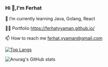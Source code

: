 ### Hi 👋,I'm Ferhat



🌱 I’m currently learning Java, Golang, React

👨‍💻 Portfolio https://ferhatyyaman.github.io/

📫 How to reach me ferhat.yyaman@gmail.com



[![Top Langs](https://github-readme-stats.vercel.app/api/top-langs/?username=ferhatyyaman)](https://github.com/anuraghazra/github-readme-stats)


![Anurag's GitHub stats](https://github-readme-stats.vercel.app/api?username=ferhatyyaman&show_icons=true&theme=dark)





